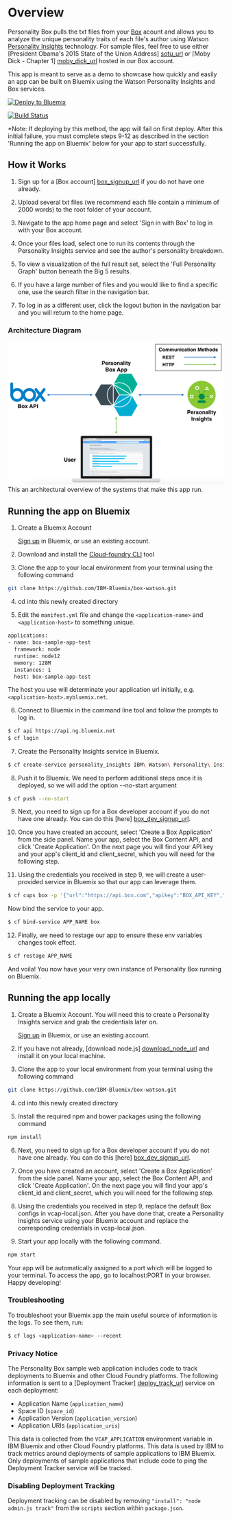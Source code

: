 # Overview

Personality Box pulls the txt files from your [Box][box_url] acount and allows you to analyze the unique personality traits of each file's author using Watson [Personality Insights][personality_insights_url] technology. For sample files, feel free to use either [President Obama's 2015 State of the Union Address] [sotu_url] or [Moby Dick - Chapter 1] [moby_dick_url] hosted in our Box account.

This app is meant to serve as a demo to showcase how quickly and easily an app can be built on Bluemix using the Watson Personality Insights and Box services.

[![Deploy to Bluemix](https://bluemix.net/deploy/button.png)](https://bluemix.net/deploy?repository=https://github.com/IBM-Bluemix/box-watson)

[![Build Status](https://api.travis-ci.org/IBM-Bluemix/box-watson.svg?branch=master)](https://api.travis-ci.org/IBM-Bluemix/box-watson.svg?branch=master)

*Note: If deploying by this method, the app will fail on first deploy. After this initial failure, you must complete steps 9-12 as described in the section 'Running the app on Bluemix' below for your app to start successfully.

## How it Works

1. Sign up for a [Box account] [box_signup_url] if you do not have one already.

2. Upload several txt files (we recommend each file contain a minimum of 2000 words) to the root folder of your account.

3. Navigate to the app home page and select 'Sign in with Box' to log in with your Box account.

5. Once your files load, select one to run its contents through the Personality Insights service and see the author's personality breakdown.

6. To view a visualization of the full result set, select the 'Full Personality Graph' button beneath the Big 5 results.

7. If you have a large number of files and you would like to find a specific one, use the search filter in the navigation bar.

8. To log in as a different user, click the logout button in the navigation bar and you will return to the home page.

### Architecture Diagram

<img src="https://raw.githubusercontent.com/IBM-Bluemix/box-watson/master/github_content/architecture_diagram.png?token=ABdqJ9zAmLUyqdSM52uzRXalUuW0UwhOks5VhEmUwA%3D%3D" width="650px"><br>This an architectural overview of the systems that make this app run.<br>

## Running the app on Bluemix

1. Create a Bluemix Account

    [Sign up][bluemix_signup_url] in Bluemix, or use an existing account.

2. Download and install the [Cloud-foundry CLI][cloud_foundry_url] tool

3. Clone the app to your local environment from your terminal using the following command
  ```sh
  git clone https://github.com/IBM-Bluemix/box-watson.git
  ```

4. cd into this newly created directory

5. Edit the `manifest.yml` file and change the `<application-name>` and `<application-host>` to something unique.
  ```none
  applications:
  - name: box-sample-app-test
    framework: node
    runtime: node12
    memory: 128M
    instances: 1
    host: box-sample-app-test
  ```
  The host you use will determinate your application url initially, e.g. `<application-host>.mybluemix.net`.

6. Connect to Bluemix in the command line tool and follow the prompts to log in.
  ```sh
  $ cf api https://api.ng.bluemix.net
  $ cf login
  ```

7. Create the Personality Insights service in Bluemix.
  ```sh
  $ cf create-service personality_insights IBM\ Watson\ Personality\ Insights\ Monthly\ Plan personality-insights-box
  ```

8. Push it to Bluemix. We need to perform additional steps once it is deployed, so we will add the option --no-start argument
  ```sh
  $ cf push --no-start
  ```

9. Next, you need to sign up for a Box developer account if you do not have one already. You can do this [here] [box_dev_signup_url].

10. Once you have created an account, select 'Create a Box Application' from the side panel. Name your app, select the Box Content API, and click 'Create Application'. On the next page you will find your API key and your app's client_id and client_secret, which you will need for the following step.

11. Using the credentials you received in step 9, we will create a user-provided service in Bluemix so that our app can leverage them.
  ```sh
  $ cf cups box -p '{"url":"https://api.box.com","apikey":"BOX_API_KEY","client_id":"BOX_CLIENT_ID","client_secret":"BOX_CLIENT_SECRET"}'
  ```
Now bind the service to your app.
  ```sh
  $ cf bind-service APP_NAME box
  ```

12. Finally, we need to restage our app to ensure these env variables changes took effect.
  ```sh
  $ cf restage APP_NAME
  ```

And voila! You now have your very own instance of Personality Box running on Bluemix.

## Running the app locally

1. Create a Bluemix Account. You will need this to create a Personality Insights service and grab the credentials later on.

    [Sign up][bluemix_signup_url] in Bluemix, or use an existing account.

2. If you have not already, [download node.js] [download_node_url] and install it on your local machine.

3. Clone the app to your local environment from your terminal using the following command
  ```sh
  git clone https://github.com/IBM-Bluemix/box-watson.git
  ```

4. cd into this newly created directory

5. Install the required npm and bower packages using the following command
  ```sh
  npm install
  ```

6. Next, you need to sign up for a Box developer account if you do not have one already. You can do this [here] [box_dev_signup_url].

7. Once you have created an account, select 'Create a Box Application' from the side panel. Name your app, select the Box Content API, and click 'Create Application'. On the next page you will find your app's client_id and client_secret, which you will need for the following step.

8. Using the credentials you received in step 9, replace the default Box configs in vcap-local.json. After you have done that, create a Personality Insights service using your Bluemix account and replace the corresponding credentials in vcap-local.json.

9. Start your app locally with the following command.
  ```sh
  npm start
  ```

Your app will be automatically assigned to a port which will be logged to your terminal. To access the app, go to localhost:PORT in your browser. Happy developing!

### Troubleshooting

To troubleshoot your Bluemix app the main useful source of information is the logs. To see them, run:

  ```sh
  $ cf logs <application-name> --recent
  ```

### Privacy Notice

The Personality Box sample web application includes code to track deployments to Bluemix and other Cloud Foundry platforms. The following information is sent to a [Deployment Tracker] [deploy_track_url] service on each deployment:

* Application Name (`application_name`)
* Space ID (`space_id`)
* Application Version (`application_version`)
* Application URIs (`application_uris`)

This data is collected from the `VCAP_APPLICATION` environment variable in IBM Bluemix and other Cloud Foundry platforms. This data is used by IBM to track metrics around deployments of sample applications to IBM Bluemix. Only deployments of sample applications that include code to ping the Deployment Tracker service will be tracked.

### Disabling Deployment Tracking

Deployment tracking can be disabled by removing `"install": "node admin.js track"` from the `scripts` section within `package.json`.

[box_url]: https://www.box.com/
[personality_insights_url]: http://www.ibm.com/smarterplanet/us/en/ibmwatson/developercloud/personality-insights.html
[moby_dick_url]: https://app.box.com/s/xe4mv4tc7fi4mmuj6kgeurq0qvfv6ukd
[sotu_url]: https://app.box.com/s/bw5l1mtlodhib0yiu5rx4hyb9az7gt4m
[bluemix_signup_url]: https://console.ng.bluemix.net/registration/
[box_signup_url]: https://app.box.com/signup/personal
[box_dev_signup_url]: https://app.box.com/signup/o/default_developer_offer
[cloud_foundry_url]: https://github.com/cloudfoundry/cli
[download_node_url]: https://nodejs.org/download/
[deploy_track_url]: https://github.com/cloudant-labs/deployment-tracker
